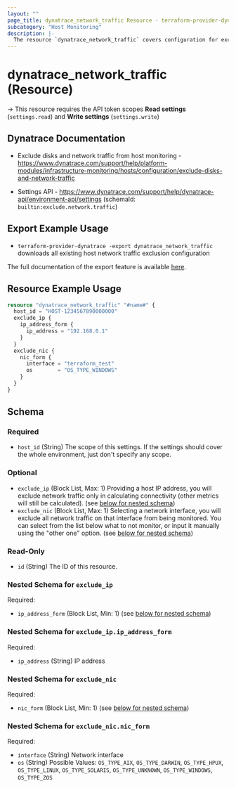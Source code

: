 ```yaml
---
layout: ""
page_title: dynatrace_network_traffic Resource - terraform-provider-dynatrace"
subcategory: "Host Monitoring"
description: |-
  The resource `dynatrace_network_traffic` covers configuration for excluding network traffic from host monitoring
---
```


# dynatrace_network_traffic (Resource)

-> This resource requires the API token scopes **Read settings** (`settings.read`) and **Write settings** (`settings.write`)

## Dynatrace Documentation

- Exclude disks and network traffic from host monitoring - https://www.dynatrace.com/support/help/platform-modules/infrastructure-monitoring/hosts/configuration/exclude-disks-and-network-traffic

- Settings API - https://www.dynatrace.com/support/help/dynatrace-api/environment-api/settings (schemaId: `builtin:exclude.network.traffic`)

## Export Example Usage

- `terraform-provider-dynatrace -export dynatrace_network_traffic` downloads all existing host network traffic exclusion configuration

The full documentation of the export feature is available [here](https://registry.terraform.io/providers/dynatrace-oss/dynatrace/latest/docs/guides/export-v2).

## Resource Example Usage

```terraform
resource "dynatrace_network_traffic" "#name#" {
  host_id = "HOST-1234567890000000"
  exclude_ip {
    ip_address_form {
      ip_address = "192.168.0.1"
    }
  }
  exclude_nic {
    nic_form {
      interface = "terraform_test"
      os        = "OS_TYPE_WINDOWS"
    }
  }
}
```

<!-- schema generated by tfplugindocs -->
## Schema

### Required

- `host_id` (String) The scope of this settings. If the settings should cover the whole environment, just don't specify any scope.

### Optional

- `exclude_ip` (Block List, Max: 1) Providing a host IP address, you will exclude network traffic only in calculating connectivity (other metrics will still be calculated). (see [below for nested schema](#nestedblock--exclude_ip))
- `exclude_nic` (Block List, Max: 1) Selecting a network interface, you will exclude all network traffic on that interface from being monitored. You can select from the list below what to not monitor, or input it manually using the "other one" option. (see [below for nested schema](#nestedblock--exclude_nic))

### Read-Only

- `id` (String) The ID of this resource.

<a id="nestedblock--exclude_ip"></a>
### Nested Schema for `exclude_ip`

Required:

- `ip_address_form` (Block List, Min: 1) (see [below for nested schema](#nestedblock--exclude_ip--ip_address_form))

<a id="nestedblock--exclude_ip--ip_address_form"></a>
### Nested Schema for `exclude_ip.ip_address_form`

Required:

- `ip_address` (String) IP address



<a id="nestedblock--exclude_nic"></a>
### Nested Schema for `exclude_nic`

Required:

- `nic_form` (Block List, Min: 1) (see [below for nested schema](#nestedblock--exclude_nic--nic_form))

<a id="nestedblock--exclude_nic--nic_form"></a>
### Nested Schema for `exclude_nic.nic_form`

Required:

- `interface` (String) Network interface
- `os` (String) Possible Values: `OS_TYPE_AIX`, `OS_TYPE_DARWIN`, `OS_TYPE_HPUX`, `OS_TYPE_LINUX`, `OS_TYPE_SOLARIS`, `OS_TYPE_UNKNOWN`, `OS_TYPE_WINDOWS`, `OS_TYPE_ZOS`
 